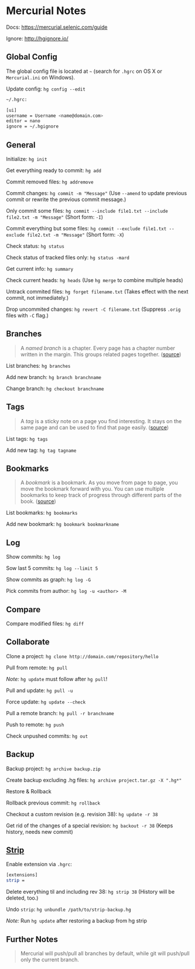 # Mercurial Notes

Docs: <https://mercurial.selenic.com/guide>

Ignore: <http://hgignore.io/>

## Global Config

The global config file is located at `~` (search for `.hgrc` on OS X or `Mercurial.ini` on Windows).

Update config: `hg config --edit`

```bash
~/.hgrc:

[ui]
username = Username <name@domain.com>
editor = nano
ignore = ~/.hgignore
```

## General

Initialize: `hg init`

Get everything ready to commit: `hg add`

Commit removed files: `hg addremove`

Commit changes: `hg commit -m "Message"`
(Use `--amend` to update previous commit or rewrite the previous commit message.)

Only commit some files: `hg commit --include file1.txt --include file2.txt -m "Message"` (Short form: `-I`)

Commit everything but some files: `hg commit --exclude file1.txt --exclude file2.txt -m "Message"` (Short form: `-X`)

Check status: `hg status`

Check status of tracked files only: `hg status -mard`

Get current info: `hg summary`

Check current heads: `hg heads`
(Use `hg merge` to combine multiple heads)

Untrack commited files: `hg forget filename.txt`
(Takes effect with the next commit, not immediately.)

Drop uncommited changes: `hg revert -C filename.txt`
(Suppress `.orig` files with `-C` flag.)

## Branches

> A _named branch_ is a chapter. Every page has a chapter number written in the margin. This groups related pages together. ([source](http://stackoverflow.com/a/5388790/1815847))

List branches: `hg branches`

Add new branch: `hg branch branchname`

Change branch: `hg checkout branchname`

## Tags

> A _tag_ is a sticky note on a page you find interesting. It stays on the same page and can be used to find that page easily. ([source](http://stackoverflow.com/a/5388790/1815847))

List tags: `hg tags`

Add new tag: `hg tag tagname`

## Bookmarks

> A _bookmark_ is a bookmark. As you move from page to page, you move the bookmark forward with you. You can use multiple bookmarks to keep track of progress through different parts of the book. ([source](http://stackoverflow.com/a/5388790/1815847))

List bookmarks: `hg bookmarks`

Add new bookmark: `hg bookmark bookmarkname`

## Log

Show commits: `hg log`

Sow last 5 commits: `hg log --limit 5`

Show commits as graph: `hg log -G`

Pick commits from author: `hg log -u <author> -M`

## Compare

Compare modified files: `hg diff`

## Collaborate

Clone a project: `hg clone http://domain.com/repository/hello`

Pull from remote: `hg pull`

*Note:*  `hg update` must follow after `hg pull`!

Pull and update: `hg pull -u`

Force update: `hg update --check`

Pull a remote branch: `hg pull -r branchname`

Push to remote: `hg push`

Check unpushed commits: `hg out`

## Backup

Backup project: `hg archive backup.zip`

Create backup excluding .hg files: `hg archive project.tar.gz -X ".hg*"`

Restore & Rollback

Rollback previous commit: `hg rollback`

Checkout a custom revision (e.g. revision 38): `hg update -r 38`

Get rid of the changes of a special revision: `hg backout -r 38`
(Keeps history, needs new commit)

## [Strip](https://www.mercurial-scm.org/wiki/StripExtension)

Enable extension via `.hgrc`:

```bash
[extensions]
strip =
```

Delete everything til and including rev 38: `hg strip 38`
(History will be deleted, too.)

Undo `strip`: `hg unbundle /path/to/strip-backup.hg`

*Note:* Run `hg update` after restoring a backup from hg strip

## Further Notes

> Mercurial will push/pull all branches by default, while git will push/pull only the current branch.
